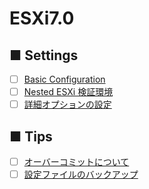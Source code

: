 # ESXi7.0
## ■ Settings
- [ ] [Basic Configuration](settings)
- [ ] [Nested ESXi 検証環境](nested_esxi)
- [ ] [詳細オプションの設定](options)
## ■ Tips
- [ ] [オーバーコミットについて]()
- [ ] [設定ファイルのバックアップ](https://github.com/thetaru/memorandum/tree/master/Hypervisor/VMware/Esxi/ESXi7.0/backup_conf)
